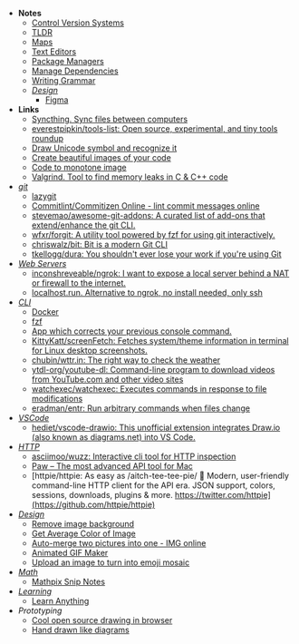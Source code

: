 - **Notes**
	- [Control Version Systems](Control%20Version%20Systems.md)
	- [TLDR](Tools/TLDR.md)
	- [Maps](Maps.md)
	- [Text Editors](Text%20Editors.md)
	- [Package Managers](Package%20Managers.md)
	- [Manage Dependencies](Manage%20Dependencies.md)
	- [Writing Grammar](Writing%20Grammar.md)
	- *[Design](../../Design.md)*
		- [Figma](Figma.md)
- **Links**
	- [Syncthing. Sync files between computers](https://syncthing.net)
	- [everestpipkin/tools-list: Open source, experimental, and tiny tools roundup](https://github.com/everestpipkin/tools-list#Coding)
	- [Draw Unicode symbol and recognize it](http://shapecatcher.com/)
	- [Create beautiful images of your code](https://ray.so/)
	- [Code to monotone image](https://code-to-image.vercel.app/)
	- [Valgrind. Tool to find memory leaks in C & C++ code](https://valgrind.org/docs/manual/quick-start.html)
- *[git](Tools/git.md)*
	- [lazygit](Tools/lazygit.md)
	- [Commitlint/Commitizen Online - lint commit messages online](https://commitlint.io/)
	- [stevemao/awesome-git-addons: A curated list of add-ons that extend/enhance the git CLI.](https://github.com/stevemao/awesome-git-addons#git-extras)
	- [wfxr/forgit: A utility tool powered by fzf for using git interactively.](https://github.com/wfxr/forgit)
	- [chriswalz/bit: Bit is a modern Git CLI](https://github.com/chriswalz/bit)
	- [tkellogg/dura: You shouldn't ever lose your work if you're using Git](https://github.com/tkellogg/dura)
- *[Web Servers](Web%20Servers.md)*
	- [inconshreveable/ngrok: I want to expose a local server behind a NAT or firewall to the internet.](https://github.com/inconshreveable/ngrok)
	- [localhost.run. Alternative to ngrok, no install needed, only ssh](http://localhost.run/)
- *[CLI](Shell/CLI.md)*
	- [Docker](Tools/Docker.md)
	- [fzf](Tools/fzf.md)
	- [App which corrects your previous console command.](https://github.com/nvbn/thefuck)
	- [KittyKatt/screenFetch: Fetches system/theme information in terminal for Linux desktop screenshots.](https://github.com/KittyKatt/screenFetch) 
	- [chubin/wttr.in: The right way to check the weather](https://github.com/chubin/wttr.in)
	- [ytdl-org/youtube-dl: Command-line program to download videos from YouTube.com and other video sites](https://github.com/ytdl-org/youtube-dl)
	- [watchexec/watchexec: Executes commands in response to file modifications](https://github.com/watchexec/watchexec)
	- [eradman/entr: Run arbitrary commands when files change](https://github.com/eradman/entr)
- *[VSCode](Tools/VSCode.md)*
	- [hediet/vscode-drawio: This unofficial extension integrates Draw.io (also known as diagrams.net) into VS Code.](https://github.com/hediet/vscode-drawio)
- *[HTTP](../Internet/HTTP.md)*
	- [asciimoo/wuzz: Interactive cli tool for HTTP inspection](https://github.com/asciimoo/wuzz)
	- [Paw – The most advanced API tool for Mac](https://paw.cloud/)
	- [httpie/httpie: As easy as /aitch-tee-tee-pie/ 🥧 Modern, user-friendly command-line HTTP client for the API era. JSON support, colors, sessions, downloads, plugins & more. https://twitter.com/httpie](https://github.com/httpie/httpie)
- *[Design](../../Design.md)*
	-  [Remove image background](https://www.photoroom.com/background-remover/)
	- [Get Average Color of Image](https://matkl.github.io/average-color/)
	- [Auto-merge two pictures into one - IMG online](https://www.imgonline.com.ua/eng/combine-two-images-into-one.php)
	- [Animated GIF Maker](https://ezgif.com/maker)
	- [Upload an image to turn into emoji mosaic](http://ericandrewlewis.github.io/emoji-mosaic/)
- *[Math](../../Math.md)*
	- [Mathpix Snip Notes](https://mathpix.com/)
- *[Learning](../../Learning.md)*
	- [Learn Anything](https://learn-anything.xyz/)
- *Prototyping*
	- [Cool open source drawing in browser](https://www.tldraw.com/)
	- [Hand drawn like diagrams](https://excalidraw.com/)
